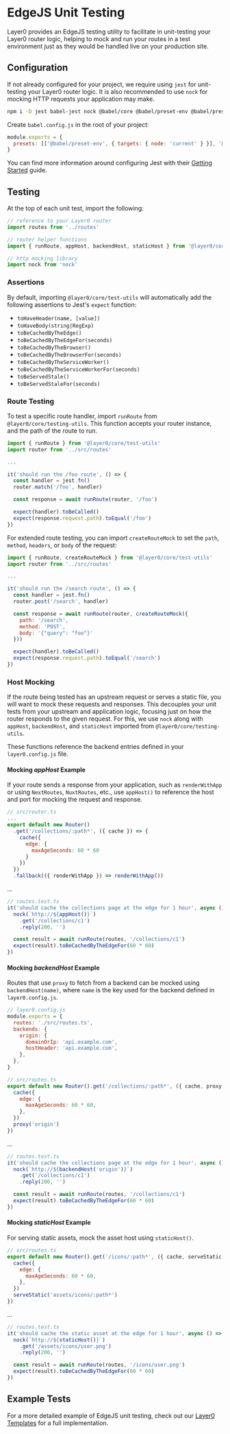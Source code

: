 # EdgeJS Unit Testing

Layer0 provides an EdgeJS testing utility to facilitate in unit-testing your Layer0 router logic, helping to mock and run your routes in a test environment just as they would be handled live on your production site.

## Configuration

If not already configured for your project, we require using `jest` for unit-testing your Layer0 router logic. It is also recommended to use `nock` for mocking HTTP requests your application may make.

```bash
npm i -D jest babel-jest nock @babel/core @babel/preset-env @babel/preset-typescript
```

Create `babel.config.js` in the root of your project:

```js
module.exports = {
  presets: [['@babel/preset-env', { targets: { node: 'current' } }], '@babel/preset-typescript'],
}
```

You can find more information around configuring Jest with their [Getting Started](https://jestjs.io/docs/getting-started) guide.

## Testing

At the top of each unit test, import the following:

```js
// reference to your Layer0 router
import routes from '../routes'

// router helper functions
import { runRoute, appHost, backendHost, staticHost } from '@layer0/core/test-utils'

// http mocking library
import nock from 'nock'
```

### Assertions

By default, importing `@layer0/core/test-utils` will automatically add the following assertions to Jest's `expect` function:

- `toHaveHeader(name, [value])`
- `toHaveBody(string|RegExp)`
- `toBeCachedByTheEdge()`
- `toBeCachedByTheEdgeFor(seconds)`
- `toBeCachedByTheBrowser()`
- `toBeCachedByTheBrowserFor(seconds)`
- `toBeCachedByTheServiceWorker()`
- `toBeCachedByTheServiceWorkerFor(seconds)`
- `toBeServedStale()`
- `toBeServedStaleFor(seconds)`

### Route Testing

To test a specific route handler, import `runRoute` from `@layer0/core/testing-utils`. This function accepts your router instance, and the path of the route to run.

```js
import { runRoute } from '@layer0/core/test-utils'
import router from '../src/routes'

...

it('should run the /foo route', () => {
  const handler = jest.fn()
  router.match('/foo', handler)

  const response = await runRoute(router, '/foo')

  expect(handler).toBeCalled()
  expect(response.request.path).toEqual('/foo')
})
```

For extended route testing, you can import `createRouteMock` to set the `path`, `method`, `headers`, or `body` of the request:

```js
import { runRoute, createRouteMock } from '@layer0/core/test-utils'
import router from '../src/routes'

...

it('should run the /search route', () => {
  const handler = jest.fn()
  router.post('/search', handler)

  const response = await runRoute(router, createRouteMock({
    path: '/search',
    method: 'POST',
    body: '{"query": "foo"}'
  }))

  expect(handler).toBeCalled()
  expect(response.request.path).toEqual('/search')
})
```

### Host Mocking

If the route being tested has an upstream request or serves a static file, you will want to mock these requests and responses. This decouples your unit tests from your upstream and application logic, focusing just on how the router responds to the given request. For this, we use `nock` along with `appHost`, `backendHost`, and `staticHost` imported from `@layer0/core/testing-utils`.

These functions reference the backend entries defined in your `layer0.config.js` file.

#### Mocking _appHost_ Example

If your route sends a response from your application, such as `renderWithApp` or using `NextRoutes`, `NuxtRoutes`, etc., use `appHost()` to reference the host and port for mocking the request and response.

```js
// src/router.ts
...
export default new Router()
  .get('/collections/:path*', ({ cache }) => {
    cache({
      edge: {
        maxAgeSeconds: 60 * 60
      }
    })
  })
  .fallback(({ renderWithApp }) => renderWithApp())
```

...

```js
// routes.test.ts
it('should cache the collections page at the edge for 1 hour', async () => {
  nock(`http://${appHost()}`)
    .get('/collections/c1')
    .reply(200, '')

  const result = await runRoute(routes, '/collections/c1')
  expect(result).toBeCachedByTheEdgeFor(60 * 60)
})
```

#### Mocking _backendHost_ Example

Routes that use `proxy` to fetch from a backend can be mocked using `backendHost(name)`, where `name` is the key used for the backend defined in `layer0.config.js`.

```js
// layer0.config.js
module.exports = {
  routes: './src/routes.ts',
  backends: {
    origin: {
      domainOrIp: 'api.example.com',
      hostHeader: 'api.example.com',
    },
  },
}

// src/routes.ts
export default new Router().get('/collections/:path*', ({ cache, proxy }) => {
  cache({
    edge: {
      maxAgeSeconds: 60 * 60,
    },
  })
  proxy('origin')
})
```

...

```js
// routes.test.ts
it('should cache the collections page at the edge for 1 hour', async () => {
  nock(`http://${backendHost('origin')}`)
    .get('/collections/c1')
    .reply(200, '')

  const result = await runRoute(routes, '/collections/c1')
  expect(result).toBeCachedByTheEdgeFor(60 * 60)
})
```

#### Mocking _staticHost_ Example

For serving static assets, mock the asset host using `staticHost()`.

```js
// src/routes.ts
export default new Router().get('/icons/:path*', ({ cache, serveStatic }) => {
  cache({
    edge: {
      maxAgeSeconds: 60 * 60,
    },
  })
  serveStatic('assets/icons/:path*')
})
```

...

```js
// routes.test.ts
it('should cache the static asset at the edge for 1 hour', async () => {
  nock(`http://${staticHost()}`)
    .get('/assets/icons/user.png')
    .reply(200, '')

  const result = await runRoute(routes, '/icons/user.png')
  expect(result).toBeCachedByTheEdgeFor(60 * 60)
})
```

## Example Tests

For a more detailed example of EdgeJS unit testing, check out our [Layer0 Templates](https://github.com/layer0-docs/layer0-templates) for a full implementation.
